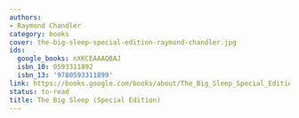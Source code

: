 ```yaml
---
authors:
- Raymond Chandler
category: books
cover: the-big-sleep-special-edition-raymond-chandler.jpg
ids:
  google_books: nXKCEAAAQBAJ
  isbn_10: 0593311892
  isbn_13: '9780593311899'
link: https://books.google.com/books/about/The_Big_Sleep_Special_Edition.html?hl=&id=nXKCEAAAQBAJ
status: to-read
title: The Big Sleep (Special Edition)
---
```

